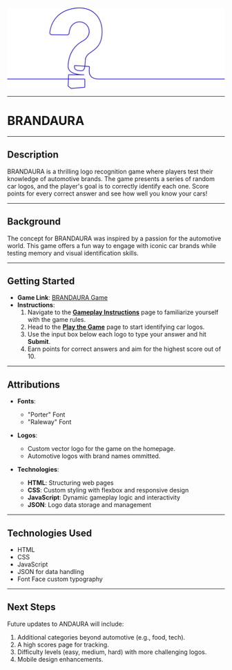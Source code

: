 
![BrandAura Logo](assets/icons/logo-blue.png)

---
# BRANDAURA

---

## Description
BRANDAURA is a thrilling logo recognition game where players test their knowledge of automotive brands. The game presents a series of random car logos, and the player's goal is to correctly identify each one. Score points for every correct answer and see how well you know your cars!

---

## Background
The concept for BRANDAURA was inspired by a passion for the automotive world. This game offers a fun way to engage with iconic car brands while testing memory and visual identification skills.

---

## Getting Started
- **Game Link**: [BRANDAURA Game](https://swisswhale.github.io/brand-aura/)
- **Instructions**:
  1. Navigate to the **[Gameplay Instructions](https://swisswhale.github.io/brand-aura/html/instructions.html)** page to familiarize yourself with the game rules.
  2. Head to the **[Play the Game](https://swisswhale.github.io/brand-aura/html/game.html)** page to start identifying car logos.
  3. Use the input box below each logo to type your answer and hit **Submit**.
  4. Earn points for correct answers and aim for the highest score out of 10.

---

## Attributions
- **Fonts**:
  - "Porter" Font
  - "Raleway" Font

- **Logos**: 
  - Custom vector logo for the game on the homepage.
  - Automotive logos with brand names ommitted.

- **Technologies**:
  - **HTML**: Structuring web pages
  - **CSS**: Custom styling with flexbox and responsive design
  - **JavaScript**: Dynamic gameplay logic and interactivity
  - **JSON**: Logo data storage and management

---

## Technologies Used
- HTML
- CSS
- JavaScript
- JSON for data handling
- Font Face custom typography

---

## Next Steps
Future updates to ANDAURA will include:
1. Additional categories beyond automotive (e.g., food, tech).
2. A high scores page for tracking.
3. Difficulty levels (easy, medium, hard) with more challenging logos.
4. Mobile design enhancements.